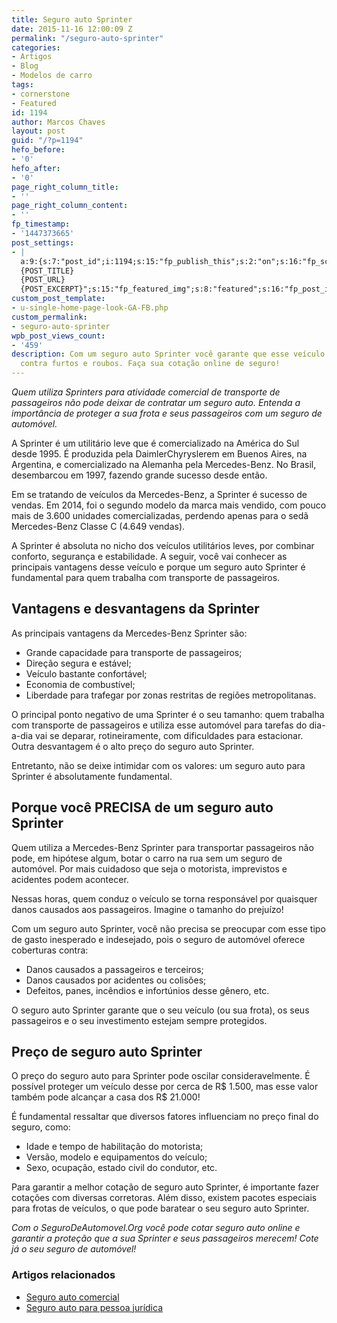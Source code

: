 ```yaml
---
title: Seguro auto Sprinter
date: 2015-11-16 12:00:09 Z
permalink: "/seguro-auto-sprinter"
categories:
- Artigos
- Blog
- Modelos de carro
tags:
- cornerstone
- Featured
id: 1194
author: Marcos Chaves
layout: post
guid: "/?p=1194"
hefo_before:
- '0'
hefo_after:
- '0'
page_right_column_title:
- ''
page_right_column_content:
- ''
fp_timestamp:
- '1447373665'
post_settings:
- |
  a:9:{s:7:"post_id";i:1194;s:15:"fp_publish_this";s:2:"on";s:16:"fp_schedule_this";s:3:"yes";s:11:"fp_datetime";s:0:"";s:18:"fp_timezone_offset";s:3:"120";s:8:"msg_body";s:66:"Novo post no {SITE_NAME}
  {POST_TITLE}
  {POST_URL}
  {POST_EXCERPT}";s:15:"fp_featured_img";s:8:"featured";s:16:"fp_post_img_text";s:0:"";s:5:"pages";a:2:{i:0;s:3:"own";i:1;s:15:"520743491417556";}}
custom_post_template:
- u-single-home-page-look-GA-FB.php
custom_permalink:
- seguro-auto-sprinter
wpb_post_views_count:
- '459'
description: Com um seguro auto Sprinter você garante que esse veículo esteja protegido
  contra furtos e roubos. Faça sua cotação online de seguro!
---
```


_Quem utiliza Sprinters para atividade comercial de transporte de passageiros não pode deixar de contratar um seguro auto. Entenda a importância de proteger a sua frota e seus passageiros com um seguro de automóvel._

A Sprinter é um utilitário leve que é comercializado na América do Sul desde 1995. É produzida pela DaimlerChyryslerem em Buenos Aires, na Argentina, e comercializado na Alemanha pela Mercedes-Benz. No Brasil, desembarcou em 1997, fazendo grande sucesso desde então.

Em se tratando de veículos da Mercedes-Benz, a Sprinter é sucesso de vendas. Em 2014, foi o segundo modelo da marca mais vendido, com pouco mais de 3.600 unidades comercializadas, perdendo apenas para o sedã Mercedes-Benz Classe C (4.649 vendas).

A Sprinter é absoluta no nicho dos veículos utilitários leves, por combinar conforto, segurança e estabilidade. A seguir, você vai conhecer as principais vantagens desse veículo e porque um seguro auto Sprinter é fundamental para quem trabalha com transporte de passageiros.

## Vantagens e desvantagens da Sprinter

As principais vantagens da Mercedes-Benz Sprinter são:

  * Grande capacidade para transporte de passageiros;
  * Direção segura e estável;
  * Veículo bastante confortável;
  * Economia de combustível;
  * Liberdade para trafegar por zonas restritas de regiões metropolitanas.

O principal ponto negativo de uma Sprinter é o seu tamanho: quem trabalha com transporte de passageiros e utiliza esse automóvel para tarefas do dia-a-dia vai se deparar, rotineiramente, com dificuldades para estacionar. Outra desvantagem é o alto preço do seguro auto Sprinter.

Entretanto, não se deixe intimidar com os valores: um seguro auto para Sprinter é absolutamente fundamental.

## Porque você PRECISA de um seguro auto Sprinter

Quem utiliza a Mercedes-Benz Sprinter para transportar passageiros não pode, em hipótese algum, botar o carro na rua sem um seguro de automóvel. Por mais cuidadoso que seja o motorista, imprevistos e acidentes podem acontecer.

Nessas horas, quem conduz o veículo se torna responsável por quaisquer danos causados aos passageiros. Imagine o tamanho do prejuízo!

Com um seguro auto Sprinter, você não precisa se preocupar com esse tipo de gasto inesperado e indesejado, pois o seguro de automóvel oferece coberturas contra:

  * Danos causados a passageiros e terceiros;
  * Danos causados por acidentes ou colisões;
  * Defeitos, panes, incêndios e infortúnios desse gênero, etc.

O seguro auto Sprinter garante que o seu veículo (ou sua frota), os seus passageiros e o seu investimento estejam sempre protegidos.

## Preço de seguro auto Sprinter

O preço do seguro auto para Sprinter pode oscilar consideravelmente. É possível proteger um veículo desse por cerca de R$ 1.500, mas esse valor também pode alcançar a casa dos R$ 21.000!

É fundamental ressaltar que diversos fatores influenciam no preço final do seguro, como:

  * Idade e tempo de habilitação do motorista;
  * Versão, modelo e equipamentos do veículo;
  * Sexo, ocupação, estado civil do condutor, etc.

Para garantir a melhor cotação de seguro auto Sprinter, é importante fazer cotações com diversas corretoras. Além disso, existem pacotes especiais para frotas de veículos, o que pode baratear o seu seguro auto Sprinter.

_Com o SeguroDeAutomovel.Org você pode cotar seguro auto online e garantir a proteção que a sua Sprinter e seus passageiros merecem! Cote já o seu seguro de automóvel!_

### Artigos relacionados

  * <a href="/seguro-auto-comercial" target="_blank">Seguro auto comercial</a>
  * <a href="/seguro-auto-pessoa-juridica" target="_blank">Seguro auto para pessoa jurídica</a>